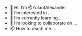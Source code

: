 - 👋 Hi, I’m @ZulaufAlexander
- 👀 I’m interested in ...
- 🌱 I’m currently learning ...
- 💞️ I’m looking to collaborate on ...
- 📫 How to reach me ...

<!---
ZulaufAlexander/ZulaufAlexander is a ✨ special ✨ repository because its `README.md` (this file) appears on your GitHub profile.
You can click the Preview link to take a look at your changes.
--->
